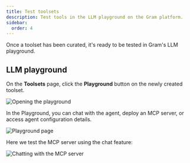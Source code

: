 ```yaml
---
title: Test toolsets
description: Test tools in the LLM playground on the Gram platform.
sidebar:
  order: 4
---
```


Once a toolset has been curated, it's ready to be tested in Gram's LLM playground.

## LLM playground

On the **Toolsets** page, click the **Playground** button on the newly created toolset.

![Opening the playground](/img/guides/03-clicking-playground.png)

In the Playground, you can chat with the agent, deploy an MCP server, or access agent configuration details.

![Playground page](/img/guides/03-playground-presentation.png)

Here we test the MCP server using the chat feature:

![Chatting with the MCP server](/img/guides/03-testing-mcp-server.png)

